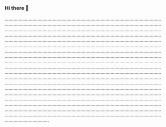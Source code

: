 ### Hi there 👋

.......................................................................................................................................................................................................................................................................................................................................................................................................................................................................................................................................................................................................................................................................................................................................................................................................................................................................................................................................................................................................................................................................................................................................................................................................................................................................................................................................................................................................................................................................................................................................................................................................................................................................................................................................................................................................................................................................................................................................................................................................................................................................................................................................................................................................................................................................................................................................................................................................................................................................................
